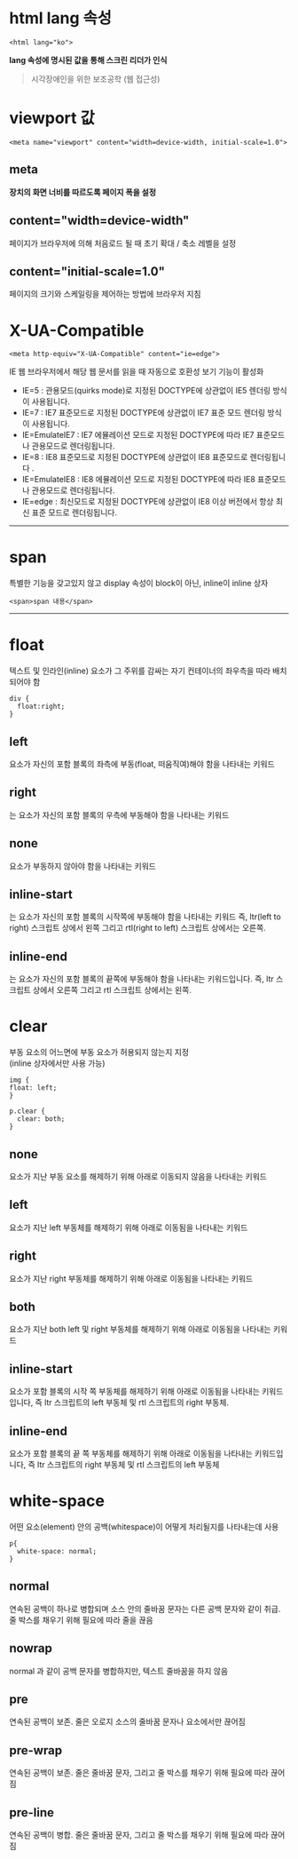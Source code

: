 # **html lang 속성**
    <html lang="ko">
**lang 속성에 명시된 값을 통해 스크린 리더가 인식**
> 시각장애인을 위한 보조공학 (웹 접근성) 

# **viewport 값**
    <meta name="viewport" content="width=device-width, initial-scale=1.0">
## **meta**
**장치의 화면 너비를 따르도록 페이지 폭을 설정**
## **content="width=device-width"**
페이지가 브라우저에 의해 처음로드 될 때 초기 확대 / 축소 레벨을 설정
## **content="initial-scale=1.0"**
페이지의 크기와 스케일링을 제어하는 방법에 브라우저 지침
# **X-UA-Compatible**
    <meta http-equiv="X-UA-Compatible" content="ie=edge">

  IE 웹 브라우저에서 해당 웹 문서를 읽을 때 자동으로 호환성 보기 기능이 활성화
  - IE=5 : 관용모드(quirks mode)로 지정된 DOCTYPE에 상관없이 IE5 렌더링 방식이 사용됩니다.
  - IE=7 : IE7 표준모드로 지정된 DOCTYPE에 상관없이 IE7 표준 모드 렌더링 방식이 사용됩니다.
  - IE=EmulateIE7 : IE7 에뮬레이션 모드로 지정된 DOCTYPE에 따라 IE7 표준모드나 관용모드로 렌더링됩니다.
  - IE=8 : IE8 표준모드로 지정된 DOCTYPE에 상관없이 IE8 표준모드로 렌더링됩니다 .
  - IE=EmulateIE8 : IE8 에뮬레이션 모드로 지정된 DOCTYPE에 따라 IE8 표준모드나 관용모드로 렌더링됩니다.
  - IE=edge : 최신모드로 지정된 DOCTYPE에 상관없이 IE8 이상 버전에서 항상 최신 표준 모드로 렌더링됩니다.

<hr/>

# **span**
특별한 기능을 갖고있지 않고 display 속성이 block이 아닌, inline이
inline 상자

    <span>span 내용</span>

<hr/>

# **float**
텍스트 및 인라인(inline) 요소가 그 주위를 감싸는 자기 컨테이너의 좌우측을 따라 배치되어야 함

    div { 
      float:right;
    }

## **left**
요소가 자신의 포함 블록의 좌측에 부동(float, 떠움직여)해야 함을 나타내는 키워드
## **right**
는 요소가 자신의 포함 블록의 우측에 부동해야 함을 나타내는 키워드
## **none**
요소가 부동하지 않아야 함을 나타내는 키워드
## **inline-start** 
는 요소가 자신의 포함 블록의 시작쪽에 부동해야 함을 나타내는 키워드 즉, ltr(left to right) 스크립트 상에서 왼쪽 그리고 rtl(right to left) 스크립트 상에서는 오른쪽.
## **inline-end**
는 요소가 자신의 포함 블록의 끝쪽에 부동해야 함을 나타내는 키워드입니다. 즉, ltr 스크립트 상에서 오른쪽 그리고 rtl 스크립트 상에서는 왼쪽.

# **clear**
부동 요소의 어느면에 부동 요소가 허용되지 않는지 지정   
(inline 상자에서만 사용 가능)

    img {
    float: left;
    }

    p.clear {
      clear: both;
    }

## **none**
요소가 지난 부동 요소를 해제하기 위해 아래로 이동되지 않음을 나타내는 키워드
## **left**
요소가 지난 left 부동체를 해제하기 위해 아래로 이동됨을 나타내는 키워드
## **right**
요소가 지난 right 부동체를 해제하기 위해 아래로 이동됨을 나타내는 키워드
## **both**
요소가 지난 both left 및 right 부동체를 해제하기 위해 아래로 이동됨을 나타내는 키워드
## **inline-start**
요소가 포함 블록의 시작 쪽 부동체를 해제하기 위해 아래로 이동됨을 나타내는 키워드입니다, 즉 ltr 스크립트의 left 부동체 및 rtl 스크립트의 right 부동체.
## **inline-end** 
요소가 포함 블록의 끝 쪽 부동체를 해제하기 위해 아래로 이동됨을 나타내는 키워드입니다, 즉 ltr 스크립트의 right 부동체 및 rtl 스크립트의 left 부동체

# **white-space**
어떤 요소(element) 안의 공백(whitespace)이 어떻게 처리될지를 나타내는데 사용

    p{
      white-space: normal;
    }

## **normal**
연속된 공백이 하나로 병합되며 소스 안의 줄바꿈 문자는 다른 공백 문자와 같이 취급. 줄 박스를 채우기 위해 필요에 따라 줄을 끊음
## **nowrap**
normal 과 같이 공백 문자를 병합하지만, 텍스트 줄바꿈을 하지 않음
## **pre**
연속된 공백이 보존. 줄은 오로지 소스의 줄바꿈 문자나 요소에서만 끊어짐
## **pre-wrap**
연속된 공백이 보존. 줄은 줄바꿈 문자, 그리고 줄 박스를 채우기 위해 필요에 따라 끊어짐
## **pre-line**
연속된 공백이 병합. 줄은 줄바꿈 문자, 그리고 줄 박스를 채우기 위해 필요에 따라 끊어짐